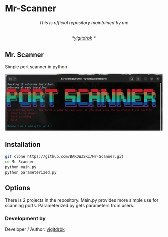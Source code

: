 # Mr-Scanner

###### <p align="center"> *This is official repository maintained by me*</center> </p>
###### <p align="center"> *[yigitdrbk](https://www.instagram.com/yigitdrbk/) *</center> </p>



## Mr. Scanner
 
Simple port scanner in python


![MrScanner Image](/mr-scanner.png "MrScanner")

## Installation

```bash
git clone https://github.com/BAROWZSKI/Mr-Scanner.git
cd Mr-Scanner
python main.py
python parameterized.py
```

## Options
There is 2 projects in the repository.
Main.py provides more simple use for scanning ports.
Parameterized.py gets parameters from users.

 ### Development by

Developer / Author: [yigitdrbk](https://www.instagram.com/yigitdrbk/)
